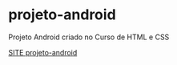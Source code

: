 # projeto-android
Projeto Android criado no Curso de HTML e CSS

<a href="https://lucasduartte.github.io/projeto-android/index.html" target="_blank"> SITE projeto-android </a>



